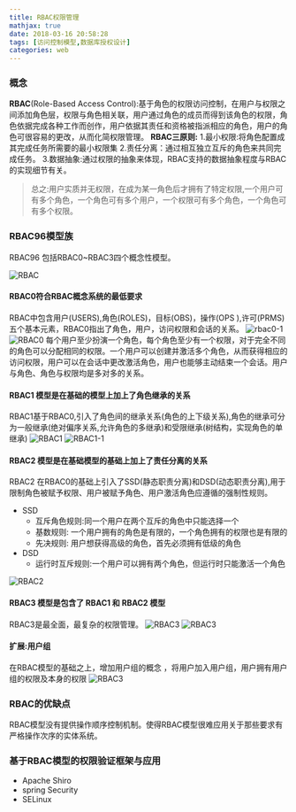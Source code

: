 ```yaml
---
title: RBAC权限管理
mathjax: true
date: 2018-03-16 20:58:28
tags: [访问控制模型,数据库授权设计]
categories: web
---
```

### 概念
<b>RBAC</b>(Role-Based Access Control):基于角色的权限访问控制，在用户与权限之间添加角色层，权限与角色相关联，用户通过角色的成员而得到该角色的权限，角色依据完成各种工作而创作，用户依据其责任和资格被指派相应的角色，用户的角色可很容易的更改，从而化简权限管理。
<b>RBAC三原则:</b>
     1.最小权限:将角色配置成其完成任务所需要的最小权限集
     2.责任分离：通过相互独立互斥的角色来共同完成任务。
     3.数据抽象:通过权限的抽象来体现，RBAC支持的数据抽象程度与RBAC的实现细节有关。
  
  > 总之:用户实质并无权限，在成为某一角色后才拥有了特定权限,一个用户可有多个角色，一个角色可有多个用户，一个权限可有多个角色，一个角色可有多个权限。
  
  <!--more-->
### RBAC96模型族
 RBAC96 包括RBAC0~RBAC3四个概念性模型。
 
 ![RBAC](https://github.com/vaniot-s/picture/blob/master/rbac/RBAC.png?raw=true)
#### RBAC0符合RBAC概念系统的最低要求
   RBAC中包含用户(USERS),角色(ROLES)，目标(OBS)，操作(OPS
),许可(PRMS)五个基本元素，RBAC0指出了角色，用户，访问权限和会话的关系。
![rbac0-1](https://github.com/vaniot-s/picture/blob/master/rbac/RBAC0-1.png?raw=true)
![RBAC0](https://github.com/vaniot-s/picture/blob/master/rbac/RBAC0.png?raw=true)
每个用户至少扮演一个角色，每个角色至少有一个权限，对于完全不同的角色可以分配相同的权限。一个用户可以创建并激活多个角色，从而获得相应的访问权限，用户可以在会话中更改激活角色，用户也能够主动结束一个会话。用户与角色、角色与权限均是多对多的关系。
#### RBAC1 模型是在基础的模型上加上了角色继承的关系
RBAC1基于RBAC0,引入了角色间的继承关系(角色的上下级关系),角色的继承可分为一般继承(绝对偏序关系,允许角色的多继承)和受限继承(树结构，实现角色的单继承)
![RBAC1](https://github.com/vaniot-s/picture/blob/master/rbac/RBAC1.png?raw=true)
![RBAC1-1](https://github.com/vaniot-s/picture/blob/master/rbac/rBAC1.png?raw=true)
####  RBAC2 模型是在基础模型的基础上加上了责任分离的关系
RBAC2 在RBAC0的基础上引入了SSD(静态职责分离)和DSD(动态职责分离),用于限制角色被赋予权限、用户被赋予角色、用户激活角色应遵循的强制性规则。

- SSD
  - 互斥角色规则:同一个用户在两个互斥的角色中只能选择一个
  - 基数规则: 一个用户拥有的角色是有限的，一个角色拥有的权限也是有限的
  - 先决规则: 用户想获得高级的角色，首先必须拥有低级的角色
- DSD
  - 运行时互斥规则:一个用户可以拥有两个角色，但运行时只能激活一个角色

![RBAC2](https://github.com/vaniot-s/picture/blob/master/rbac/RBAC2.png?raw=true)

#### RBAC3 模型是包含了 RBAC1 和 RBAC2 模型
RBAC3是最全面，最复杂的权限管理。
![RBAC3](https://github.com/vaniot-s/picture/blob/master/rbac/RBAC3.png?raw=true)
![RBAC3](https://github.com/vaniot-s/picture/blob/master/rbac/RBAC3-1.png?raw=true)
#### 扩展:用户组
在RBAC模型的基础之上，增加用户组的概念 ，将用户加入用户组，用户拥有用户组的权限及本身的权限
![RBAC3](https://github.com/vaniot-s/picture/blob/master/rbac/RBACUGROUP.png?raw=true)
### RBAC的优缺点
RBAC模型没有提供操作顺序控制机制。使得RBAC模型很难应用关于那些要求有严格操作次序的实体系统。
### 基于RBAC模型的权限验证框架与应用
- Apache Shiro
- spring Security
- SELinux